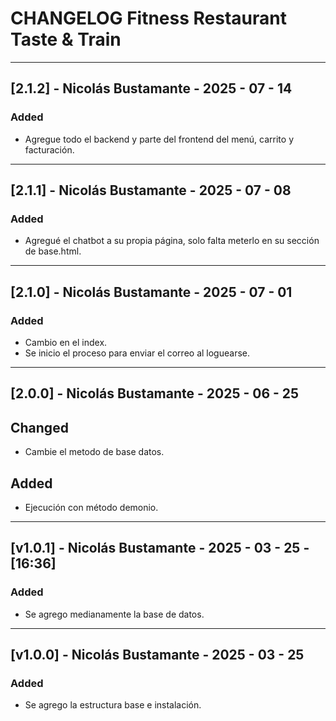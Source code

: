 # CHANGELOG Fitness Restaurant Taste & Train

---

## [2.1.2] - Nicolás Bustamante - 2025 - 07 - 14
### Added

- Agregue todo el backend y parte del frontend del menú, carrito y facturación.

---

## [2.1.1] - Nicolás Bustamante - 2025 - 07 - 08
### Added

- Agregué el chatbot a su propia página, solo falta meterlo en su sección de base.html.

---

## [2.1.0] - Nicolás Bustamante - 2025 - 07 - 01
### Added

- Cambio en el index.
- Se inicio el proceso para enviar el correo al loguearse.

---

## [2.0.0] - Nicolás Bustamante - 2025 - 06 - 25
## Changed

- Cambie el metodo de base datos.

## Added

- Ejecución con método demonio.

---

## [v1.0.1] - Nicolás Bustamante - 2025 - 03 - 25 - [16:36]
### Added

- Se agrego medianamente la base de datos.

---
## [v1.0.0] - Nicolás Bustamante - 2025 - 03 - 25
### Added

- Se agrego la estructura base e instalación.